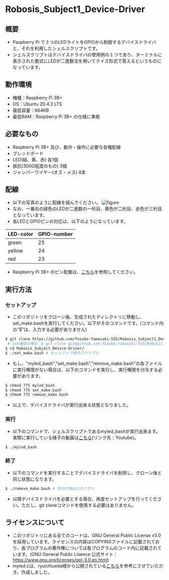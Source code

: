 # Robosis_Subject1_Device-Driver
## 概要
- Paspberry Pi で３つのLEDライトをGPIOから制御するデバイスドライバと、それを利用したシェルスクリプトです。
- シェルスクリプトはデバイスドライバの使用例の１つであり、ターミナルに表示された数式にLEDが二進数法を用いてクイズ形式で答えるというものになっています。

## 動作環境
- 機種：Raspberry Pi 3B+
- OS：Ubuntu 20.4.3 LTS
- 最低容量：664KB
- 最低RAM：Raspberry Pi 3B+ の仕様に準拠

## 必要なもの
- Raspberry Pi 3B+ 及び、動作・操作に必要な各種配線
- ブレッドボード
- LED(緑、黄、赤) 各1個
- 抵抗(300Ω程度のもの) 3個
- ジャンパーワイヤー(オス・メス) 4本

## 配線
- 以下の写真のように配線を組んでください。
![figure]()
- なお、一番右の緑色のLEDが二進数の一桁目、黄色が二桁目、赤色が三桁目となっています。
- 各LEDとGPIOピンの対応は、以下のようになっています。

| LED-color | GPIO-number |
| --- | --- |
| green | 25 |
| yellow | 24 |
| red | 23 |

- Raspberry Pi 3B+ のピン配置は、[こちら](https://www.raspberrypi.com/documentation/computers/os.html#gpio-and-the-40-pin-header)を参照してください。

## 実行方法
### セットアップ
- このリポジトリをクローン後、生成されたディレクトリに移動し、set_make.bashを実行してください。以下がそのコマンドです。(コマンド内の”$”は、入力する必要がありません)
```sh
$ git clone https://github.com/Yusuke-Yamasaki-555/Robosis_Subject1_Device-Driver.git # https通信の場合
 # ssh通信の場合：$ git clone git@github.com:Yusuke-Yamasaki-555/Robosis_Subject1_Device-Driver.git
$ cd Robosis_Subject_Device-Driver/
$ ./set_make.bash # セットアップ用のスクリプト
```
- もし、"myled_bash","set_make.bash","remove_make.bash"の各ファイルに実行権限がない場合は、以下のコマンドを実行し、実行権限を付与する必要があります。
```sh
$ chmod 775 myled_bash
$ chmod 775 set_make.bash
$ chmod 775 remove_make.bash
```
- 以上で、デバイスドライバが実行出来る状態となりました。

### 実行
- 以下のコマンドで、シェルスクリプトであるmyled_bashが実行出来ます。実際に実行している様子の動画は[こちら]()(リンク先：Youtube)。
```sh
$ ./myled_bash
```

### 終了
- 以下のコマンドを実行することでデバイスドライバを削除し、クローン後と同じ状態になります。
```sh
$ ./remove_make.bash # 片付け用のスクリプト
```
- 以降デバイスドライバを必要とする場合、再度セットアップを行ってください。ただし、git cloneコマンドを使用する必要はありません。

## ライセンスについて
- このリポジトリにある全てのコードは、GNU General Public License v3.0 を採用しています。ライセンスの内容はCOPYINGファイルに記載されており、各プログラムの著作権については各プログラムのコード内に記載されています。(GNU General Public Lisence 公式サイト：https://www.gnu.org/licenses/gpl-3.0.en.html)
- myled.cは、ryuichiueda様から公開されている[こちら](https://github.com/ryuichiueda/robosys2020/blob/master/md/device_driver.md)を参考にさせていただき、作成しました。
